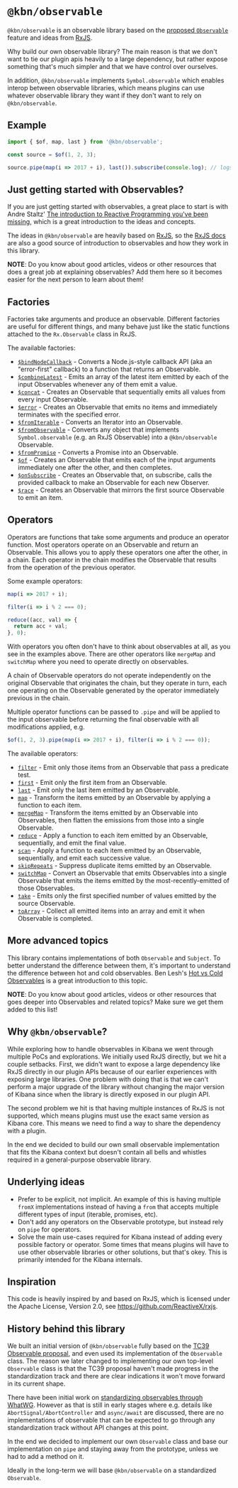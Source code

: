 # `@kbn/observable`

`@kbn/observable` is an observable library based on the [proposed
`Observable`][proposal] feature and ideas from [RxJS][rxjs].

Why build our own observable library? The main reason is that we don't want to
tie our plugin apis heavily to a large dependency, but rather expose something
that's much simpler and that we have control over ourselves.

In addition, `@kbn/observable` implements `Symbol.observable` which enables
interop between observable libraries, which means plugins can use whatever
observable library they want if they don't want to rely on `@kbn/observable`.

## Example

```js
import { $of, map, last } from '@kbn/observable';

const source = $of(1, 2, 3);

source.pipe(map(i => 2017 + i), last()).subscribe(console.log); // logs 2020
```

## Just getting started with Observables?

If you are just getting started with observables, a great place to start is with
Andre Staltz' [The introduction to Reactive Programming you've been
missing][staltz-intro], which is a great introduction to the ideas and concepts.

The ideas in `@kbn/observable` are heavily based on [RxJS][rxjs], so the [RxJS
docs][rxjs-docs] are also a good source of introduction to observables and how
they work in this library.

**NOTE**: Do you know about good articles, videos or other resources that does a
great job at explaining observables? Add them here so it becomes easier for the
next person to learn about them!

## Factories

Factories take arguments and produce an observable. Different factories are
useful for different things, and many behave just like the static functions
attached to the `Rx.Observable` class in RxJS.

The available factories:

* [`$bindNodeCallback`](./src/factories/bind_node_callback.ts) -
  Converts a Node.js-style callback API (aka an "error-first" callback) to a
  function that returns an Observable.
* [`$combineLatest`](./src/factories/combine_latest.ts) -
  Emits an array of the latest item emitted by each of the input Observables
  whenever any of them emit a value.
* [`$concat`](./src/factories/concat.ts) -
  Creates an Observable that sequentially emits all values from every input
  Observable.
* [`$error`](./src/factories/error.ts) -
  Creates an Observable that emits no items and immediately terminates with the
  specified error.
* [`$fromIterable`](./src/factories/from_iterable.ts) -
  Converts an Iterator into an Observable.
* [`$fromObservable`](./src/factories/from_observable.ts) -
  Converts any object that implements `Symbol.observable` (e.g. an RxJS
  Observable) into a `@kbn/observable` Observable.
* [`$fromPromise`](./src/factories/from_promise.ts) -
  Converts a Promise into an Observable.
* [`$of`](./src/factories/of.ts) -
  Creates an Observable that emits each of the input arguments immediately one
  after the other, and then completes.
* [`$onSubscribe`](./src/factories/on_subscribe.ts) -
  Creates an Observable that, on subscribe, calls the provided callback to make
  an Observable for each new Observer.
* [`$race`](./src/factories/race.ts) -
  Creates an Observable that mirrors the first source Observable to emit an item.

## Operators

Operators are functions that take some arguments and produce an operator
function. Most operators operate on an Observable and return an Observable. This
allows you to apply these operators one after the other, in a chain. Each
operator in the chain modifies the Observable that results from the operation of
the previous operator.

Some example operators:

```js
map(i => 2017 + i);

filter(i => i % 2 === 0);

reduce((acc, val) => {
  return acc + val;
}, 0);
```

With operators you often don't have to think about observables at all, as you
see in the examples above. There are other operators like `mergeMap` and
`switchMap` where you need to operate directly on observables.

A chain of Observable operators do not operate independently on the original
Observable that originates the chain, but they operate in turn, each one
operating on the Observable generated by the operator immediately previous in
the chain.

Multiple operator functions can be passed to `.pipe` and will be applied to the
input observable before returning the final observable with all modifications
applied, e.g.

```js
$of(1, 2, 3).pipe(map(i => 2017 + i), filter(i => i % 2 === 0));
```

The available operators:

* [`filter`](./src/operators/filter.ts) -
  Emit only those items from an Observable that pass a predicate test.
* [`first`](./src/operators/first.ts) -
  Emit only the first item from an Observable.
* [`last`](./src/operators/last.ts) -
  Emit only the last item emitted by an Observable.
* [`map`](./src/operators/map.ts) -
  Transform the items emitted by an Observable by applying a function to each item.
* [`mergeMap`](./src/operators/merge_map.ts) -
  Transform the items emitted by an Observable into Observables, then flatten
  the emissions from those into a single Observable.
* [`reduce`](./src/operators/reduce.ts) -
  Apply a function to each item emitted by an Observable, sequentially, and emit
  the final value.
* [`scan`](./src/operators/scan.ts) -
  Apply a function to each item emitted by an Observable, sequentially, and emit
  each successive value.
* [`skipRepeats`](./src/operators/skip_repeats.ts) -
  Suppress duplicate items emitted by an Observable.
* [`switchMap`](./src/operators/switch_map.ts) -
  Convert an Observable that emits Observables into a single Observable that
  emits the items emitted by the most-recently-emitted of those Observables.
* [`take`](./src/operators/take.ts) -
  Emits only the first specified number of values emitted by the source Observable.
* [`toArray`](./src/operators/to_array.ts) -
  Collect all emitted items into an array and emit it when Observable is completed.

## More advanced topics

This library contains implementations of both `Observable` and `Subject`. To
better understand the difference between them, it's important to understand the
difference between hot and cold observables. Ben Lesh's [Hot vs Cold
Observables][hot-vs-cold] is a great introduction to this topic.

**NOTE**: Do you know about good articles, videos or other resources that goes
deeper into Observables and related topics? Make sure we get them added to this
list!

## Why `@kbn/observable`?

While exploring how to handle observables in Kibana we went through multiple
PoCs and explorations. We initially used RxJS directly, but we hit a couple
setbacks. First, we didn't want to expose a large dependency like RxJS directly
in our plugin APIs because of our earlier experiences with exposing large
libraries. One problem with doing that is that we can't perform a major upgrade
of the library without changing the major version of Kibana since when the
library is directly exposed in our plugin API.

The second problem we hit is that having multiple instances of RxJS is not
supported, which means plugins must use the exact same version as Kibana core.
This means we need to find a way to share the dependency with a plugin.

In the end we decided to build our own small observable implementation that fits
the Kibana context but doesn't contain all bells and whistles required in a
general-purpose observable library.

## Underlying ideas

* Prefer to be explicit, not implicit. An example of this is having multiple
  `fromX` implementations instead of having a `from` that accepts multiple
  different types of input (iterable, promises, etc).
* Don't add any operators on the Observable prototype, but instead rely on
  `pipe` for operators.
* Solve the main use-cases required for Kibana instead of adding every possible
  factory or operator. Some times that means plugins will have to use other
  observable libraries or other solutions, but that's okey. This is primarily
  intended for the Kibana internals.

## Inspiration

This code is heavily inspired by and based on RxJS, which is licensed under the
Apache License, Version 2.0, see https://github.com/ReactiveX/rxjs.

## History behind this library

We built an initial version of `@kbn/observable` fully based on the [TC39
Observable proposal][proposal], and even used its implementation of the
`Observable` class. The reason we later changed to implementing our own
top-level `Observable` class is that the TC39 proposal haven't made progress in
the standardization track and there are clear indications it won't move forward
in its current shape.

There have been initial work on [standardizing observables through
WhatWG][whatwg-observable]. However as that is still in early stages where e.g.
details like `AbortSignal/AbortController` and `async/await` are discussed,
there are no implementations of observable that can be expected to go through
any standardization track without API changes at this point.

In the end we decided to implement our own `Observable` class and base our
implementation on `pipe` and staying away from the prototype, unless we had to
add a method on it.

Ideally in the long-term we will base `@kbn/observable` on a standardized
`Observable`.

[proposal]: https://github.com/tc39/proposal-observable
[rxjs]: http://reactivex.io/rxjs/
[rxjs-docs]: http://reactivex.io/rxjs/manual/index.html
[staltz-intro]: https://gist.github.com/staltz/868e7e9bc2a7b8c1f754
[whatwg-observable]: https://github.com/whatwg/dom/issues/544
[hot-vs-cold]: https://medium.com/@benlesh/hot-vs-cold-observables-f8094ed53339
